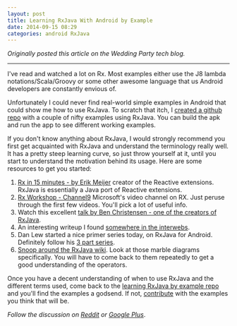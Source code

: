```yaml
---
layout: post
title: Learning RxJava With Android by Example
date: 2014-09-15 08:29
categories: android RxJava
---
```


_Originally posted this article on the Wedding Party tech blog._
<hr />


I've read and watched a lot on Rx. Most examples either use the J8 lambda notations/Scala/Groovy or some other awesome language that us Android developers are constantly envious of.

Unfortunately I could never find real-world simple examples in Android that could show me how to use RxJava. To scratch that itch, I [created a github repo](https://github.com/kaushikgopal/Android-RxJava) with a couple of nifty examples using RxJava. You can build the apk and run the app to see different working examples.

If you don't know anything about RxJava, I would strongly recommend you first get acquainted with RxJava and understand the terminology really well. It has a pretty steep learning curve, so just throw yourself at it, until you start to understand the motivation behind its usage. Here are some resources to get you started:

1. [Rx in 15 minutes - by Erik Meijer](http://channel9.msdn.com/Blogs/Charles/Erik-Meijer-Rx-in-15-Minutes) creator of the Reactive extensions. RxJava is essentially a Java port of Reactive extensions.
2. [Rx Workshop - Channel9](http://channel9.msdn.com/Series/Rx-Workshop) Microsoft's video channel on RX. Just peruse through the first few videos. You'll pick a lot of useful info.
3. Watch this excellent [talk by Ben Christensen - one of the creators of RxJava](http://www.infoq.com/presentations/Netflix-API-rxjava-hystrix/).
4. An interesting writeup I found [somewhere in the interwebs](https://gist.github.com/staltz/868e7e9bc2a7b8c1f754).
5. Dan Lew started a nice primer series today, on RxJava for Android. Definitely follow his [3 part series](http://blog.danlew.net/2014/09/15/grokking-rxjava-part-1/).
6. [Snoop around the RxJava wiki](https://github.com/ReactiveX/RxJava/wiki). Look at those marble diagrams specifically. You will have to come back to them repeatedly to get a good understanding of the operators.

Once you have a decent understanding of when to use RxJava and the different terms used, come back to the [learning RxJava by example repo](https://github.com/kaushikgopal/Android-RxJava) and you'll find the examples a godsend. If not, [contribute](https://github.com/kaushikgopal/Android-RxJava#contributing) with the examples you think that will be.

_Follow the discussion on [Reddit](http://www.reddit.com/r/androiddev/comments/2gi7ik/learning_rxjava_with_android_by_example/) or [Google Plus](https://plus.google.com/106712246601366256750/posts/7bMbnsit91A)_.
